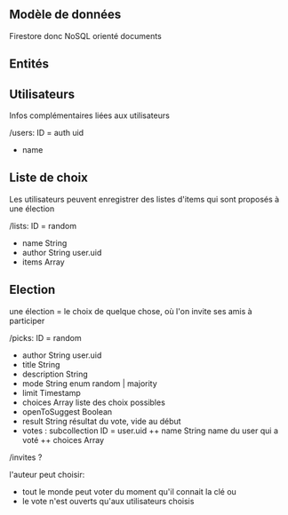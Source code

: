 Modèle de données
-

Firestore donc NoSQL orienté documents

Entités
--

Utilisateurs
---

Infos complémentaires liées aux utilisateurs

/users: ID = auth uid
+ name


Liste de choix
---

Les utilisateurs peuvent enregistrer des listes d'items qui sont proposés à une élection

/lists: ID = random
+ name String
+ author String user.uid
+ items Array


Election
---

une élection = le choix de quelque chose, où l'on invite ses amis à participer

/picks: ID = random
+ author String user.uid
+ title String
+ description String
+ mode String enum random | majority
+ limit Timestamp
+ choices Array liste des choix possibles
+ openToSuggest Boolean
+ result String résultat du vote, vide au début
+ votes : subcollection ID = user.uid
++ name String name du user qui a voté
++ choices Array

/invites ?

l'auteur peut choisir: 
- tout le monde peut voter du moment qu'il connait la clé
ou
- le vote n'est ouverts qu'aux utilisateurs choisis
